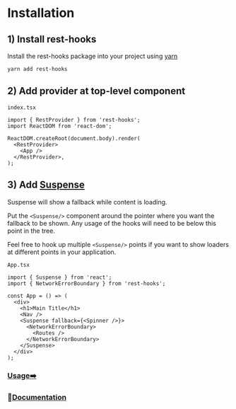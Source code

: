 # Installation

## 1) Install rest-hooks

Install the rest-hooks package into your project using [yarn](https://yarnpkg.com/en/)

```bash
yarn add rest-hooks
```

## 2) Add provider at top-level component

`index.tsx`

```tsx
import { RestProvider } from 'rest-hooks';
import ReactDOM from 'react-dom';

ReactDOM.createRoot(document.body).render(
  <RestProvider>
    <App />
  </RestProvider>,
);
```

## 3) Add [Suspense](https://reactjs.org/blog/2018/11/13/react-conf-recap.html)

Suspense will show a fallback while content is loading.

Put the `<Suspense/>` component around the pointer where you want the fallback to be shown.
Any usage of the hooks will need to be below this point in the tree.

Feel free to hook up multiple `<Suspense/>` points if you want to show loaders at different
points in your application.

`App.tsx`

```tsx
import { Suspense } from 'react';
import { NetworkErrorBoundary } from 'rest-hooks';

const App = () => (
  <div>
    <h1>Main Title</h1>
    <Nav />
    <Suspense fallback={<Spinner />}>
      <NetworkErrorBoundary>
        <Routes />
      </NetworkErrorBoundary>
    </Suspense>
  </div>
);
```

### [Usage➡️](./usage.md)
### 📖[Documentation](..)
